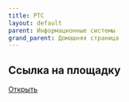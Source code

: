 ```yaml
---
title: РТС
layout: default
parent: Информационные системы
grand_parent: Домашняя страница
---
```


## Ссылка на площадку

[Открыть](https://www.rts-tender.ru/)
